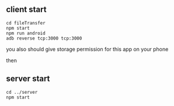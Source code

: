 <h2>client start</h2>

```
cd fileTransfer
npm start
npm run android
adb reverse tcp:3000 tcp:3000
```

you also should give storage permission for this app on your phone

then

<h2>server start</h2>

```
cd ../server
npm start
```
